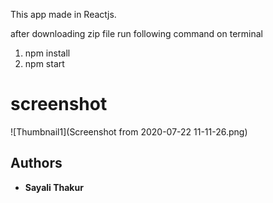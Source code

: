 This app made in Reactjs.

after downloading zip file run following command on terminal
1. npm install
2. npm start

# screenshot
![Thumbnail1](Screenshot from 2020-07-22 11-11-26.png)


## Authors

- **Sayali Thakur** 

